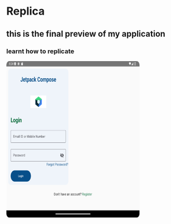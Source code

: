 # Replica
## this is the final preview of my application
### learnt how to replicate
<img src="Replica2/Replica.png" alt="Initial Appearance" width="350" height="410">

